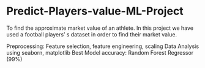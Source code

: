 # Predict-Players-value-ML-Project
To find the approximate market value of an athlete. In this project we have used a football players’ s dataset in order to find their market value.

Preprocessing: Feature selection, feature engineering, scaling
Data Analysis using seaborn, matplotlib
Best Model accuracy: Random Forest Regressor (99%)
